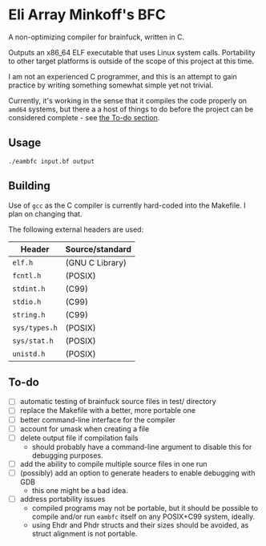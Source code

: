 <!--
SPDX-FileCopyrightText: 2024 Eli Array Minkoff

SPDX-License-Identifier: 0BSD
-->

# Eli Array Minkoff's BFC

A non-optimizing compiler for brainfuck, written in C.

Outputs an x86_64 ELF executable that uses Linux system calls. Portability to other target platforms is outside of the scope of this project at this time.

I am not an experienced C programmer, and this is an attempt to gain practice by writing something somewhat simple yet not trivial.

Currently, it's working in the sense that it compiles the code properly on `amd64` systems, but there a a host of things to do before the project can be considered complete - see [the To-do section](#to-do).

## Usage

`./eambfc input.bf output`

## Building

Use of `gcc` as the C compiler is currently hard-coded into the Makefile. I plan on changing that.

The following external headers are used:

| Header          | Source/standard |
|-----------------|-----------------|
| `elf.h`         | (GNU C Library) |
| `fcntl.h`       | (POSIX)         |
| `stdint.h`      | (C99)           |
| `stdio.h`       | (C99)           |
| `string.h`      | (C99)           |
| `sys/types.h`   | (POSIX)         |
| `sys/stat.h`    | (POSIX)         |
| `unistd.h`      | (POSIX)         |

## To-do

* [ ] automatic testing of brainfuck source files in test/ directory
* [ ] replace the Makefile with a better, more portable one
* [ ] better command-line interface for the compiler
* [ ] account for umask when creating a file
* [ ] delete output file if compilation fails
  * should probably have a command-line argument to disable this for debugging purposes.
* [ ] add the ability to compile multiple source files in one run
* [ ] (possibly) add an option to generate headers to enable debugging with GDB
  * this one might be a bad idea.
* [ ] address portability issues 
  * compiled programs may not be portable, but it should be possible to compile and/or run `eambfc` itself on any POSIX+C99 system, ideally.
  * using Ehdr and Phdr structs and their sizes should be avoided, as struct alignment is not portable.
